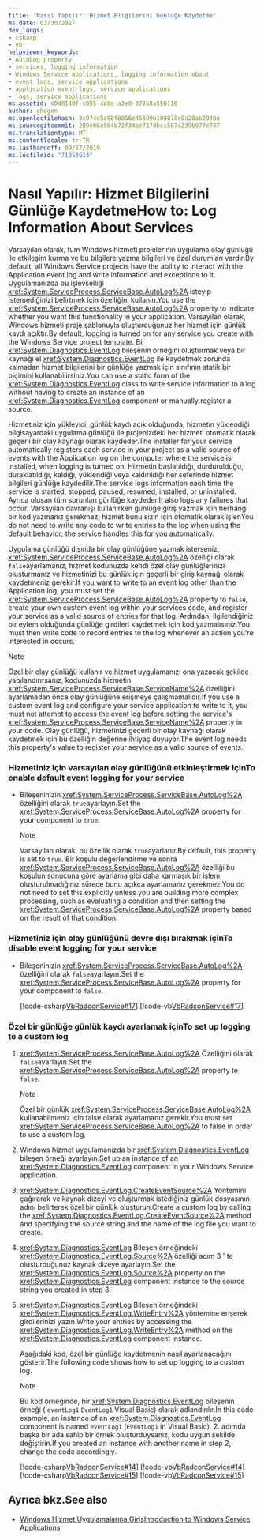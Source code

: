 ```yaml
---
title: 'Nasıl Yapılır: Hizmet Bilgilerini Günlüğe Kaydetme'
ms.date: 03/30/2017
dev_langs:
- csharp
- vb
helpviewer_keywords:
- AutoLog property
- services, logging information
- Windows Service applications, logging information about
- event logs, service applications
- application event logs, service applications
- logs, service applications
ms.assetid: c0d8140f-c055-4d8e-a2e0-37358a550116
author: ghogen
ms.openlocfilehash: 3c974d5a98f8056e45899b109878e5a28ab2938e
ms.sourcegitcommit: 289e06e904b72f34ac717dbcc5074239b977e707
ms.translationtype: MT
ms.contentlocale: tr-TR
ms.lasthandoff: 09/17/2019
ms.locfileid: "71053614"
---
```

# <a name="how-to-log-information-about-services"></a><span data-ttu-id="ee3c8-102">Nasıl Yapılır: Hizmet Bilgilerini Günlüğe Kaydetme</span><span class="sxs-lookup"><span data-stu-id="ee3c8-102">How to: Log Information About Services</span></span>
<span data-ttu-id="ee3c8-103">Varsayılan olarak, tüm Windows hizmeti projelerinin uygulama olay günlüğü ile etkileşim kurma ve bu bilgilere yazma bilgileri ve özel durumları vardır.</span><span class="sxs-lookup"><span data-stu-id="ee3c8-103">By default, all Windows Service projects have the ability to interact with the Application event log and write information and exceptions to it.</span></span> <span data-ttu-id="ee3c8-104">Uygulamanızda bu işlevselliği <xref:System.ServiceProcess.ServiceBase.AutoLog%2A> isteyip istemediğinizi belirtmek için özelliğini kullanın.</span><span class="sxs-lookup"><span data-stu-id="ee3c8-104">You use the <xref:System.ServiceProcess.ServiceBase.AutoLog%2A> property to indicate whether you want this functionality in your application.</span></span> <span data-ttu-id="ee3c8-105">Varsayılan olarak, Windows hizmeti proje şablonuyla oluşturduğunuz her hizmet için günlük kaydı açıktır.</span><span class="sxs-lookup"><span data-stu-id="ee3c8-105">By default, logging is turned on for any service you create with the Windows Service project template.</span></span> <span data-ttu-id="ee3c8-106">Bir <xref:System.Diagnostics.EventLog> bileşenin örneğini oluşturmak veya bir kaynağı el <xref:System.Diagnostics.EventLog> ile kaydetmek zorunda kalmadan hizmet bilgilerini bir günlüğe yazmak için sınıfının statik bir biçimini kullanabilirsiniz.</span><span class="sxs-lookup"><span data-stu-id="ee3c8-106">You can use a static form of the <xref:System.Diagnostics.EventLog> class to write service information to a log without having to create an instance of an <xref:System.Diagnostics.EventLog> component or manually register a source.</span></span>  
  
 <span data-ttu-id="ee3c8-107">Hizmetiniz için yükleyici, günlük kaydı açık olduğunda, hizmetin yüklendiği bilgisayardaki uygulama günlüğü ile projenizdeki her hizmeti otomatik olarak geçerli bir olay kaynağı olarak kaydeder.</span><span class="sxs-lookup"><span data-stu-id="ee3c8-107">The installer for your service automatically registers each service in your project as a valid source of events with the Application log on the computer where the service is installed, when logging is turned on.</span></span> <span data-ttu-id="ee3c8-108">Hizmetin başlatıldığı, durdurulduğu, duraklatıldığı, kaldığı, yüklendiği veya kaldırıldığı her seferinde hizmet bilgileri günlüğe kaydedilir.</span><span class="sxs-lookup"><span data-stu-id="ee3c8-108">The service logs information each time the service is started, stopped, paused, resumed, installed, or uninstalled.</span></span> <span data-ttu-id="ee3c8-109">Ayrıca oluşan tüm sorunları günlüğe kaydeder.</span><span class="sxs-lookup"><span data-stu-id="ee3c8-109">It also logs any failures that occur.</span></span> <span data-ttu-id="ee3c8-110">Varsayılan davranışı kullanırken günlüğe giriş yazmak için herhangi bir kod yazmanız gerekmez; hizmet bunu sizin için otomatik olarak işler.</span><span class="sxs-lookup"><span data-stu-id="ee3c8-110">You do not need to write any code to write entries to the log when using the default behavior; the service handles this for you automatically.</span></span>  
  
 <span data-ttu-id="ee3c8-111">Uygulama günlüğü dışında bir olay günlüğüne yazmak isterseniz, <xref:System.ServiceProcess.ServiceBase.AutoLog%2A> özelliği olarak `false`ayarlamanız, hizmet kodunuzda kendi özel olay günlüğlerinizi oluşturmanız ve hizmetinizi bu günlük için geçerli bir giriş kaynağı olarak kaydetmeniz gerekir.</span><span class="sxs-lookup"><span data-stu-id="ee3c8-111">If you want to write to an event log other than the Application log, you must set the <xref:System.ServiceProcess.ServiceBase.AutoLog%2A> property to `false`, create your own custom event log within your services code, and register your service as a valid source of entries for that log.</span></span> <span data-ttu-id="ee3c8-112">Ardından, ilgilendiğiniz bir eylem olduğunda günlüğe girdileri kaydetmek için kod yazmalısınız.</span><span class="sxs-lookup"><span data-stu-id="ee3c8-112">You must then write code to record entries to the log whenever an action you're interested in occurs.</span></span>  
  
> [!NOTE]
> <span data-ttu-id="ee3c8-113">Özel bir olay günlüğü kullanır ve hizmet uygulamanızı ona yazacak şekilde yapılandırırsanız, kodunuzda hizmetin <xref:System.ServiceProcess.ServiceBase.ServiceName%2A> özelliğini ayarlamadan önce olay günlüğüne erişmeye çalışmamalıdır.</span><span class="sxs-lookup"><span data-stu-id="ee3c8-113">If you use a custom event log and configure your service application to write to it, you must not attempt to access the event log before setting the service's <xref:System.ServiceProcess.ServiceBase.ServiceName%2A> property in your code.</span></span> <span data-ttu-id="ee3c8-114">Olay günlüğü, hizmetinizi geçerli bir olay kaynağı olarak kaydetmek için bu özelliğin değerine ihtiyaç duyuyor.</span><span class="sxs-lookup"><span data-stu-id="ee3c8-114">The event log needs this property's value to register your service as a valid source of events.</span></span>  
  
### <a name="to-enable-default-event-logging-for-your-service"></a><span data-ttu-id="ee3c8-115">Hizmetiniz için varsayılan olay günlüğünü etkinleştirmek için</span><span class="sxs-lookup"><span data-stu-id="ee3c8-115">To enable default event logging for your service</span></span>  
  
- <span data-ttu-id="ee3c8-116">Bileşeninizin <xref:System.ServiceProcess.ServiceBase.AutoLog%2A> özelliğini olarak `true`ayarlayın.</span><span class="sxs-lookup"><span data-stu-id="ee3c8-116">Set the <xref:System.ServiceProcess.ServiceBase.AutoLog%2A> property for your component to `true`.</span></span>  
  
    > [!NOTE]
    > <span data-ttu-id="ee3c8-117">Varsayılan olarak, bu özellik olarak `true`ayarlanır.</span><span class="sxs-lookup"><span data-stu-id="ee3c8-117">By default, this property is set to `true`.</span></span> <span data-ttu-id="ee3c8-118">Bir koşulu değerlendirme ve sonra <xref:System.ServiceProcess.ServiceBase.AutoLog%2A> özelliği bu koşulun sonucuna göre ayarlama gibi daha karmaşık bir işlem oluşturulmadığınız sürece bunu açıkça ayarlamanız gerekmez.</span><span class="sxs-lookup"><span data-stu-id="ee3c8-118">You do not need to set this explicitly unless you are building more complex processing, such as evaluating a condition and then setting the <xref:System.ServiceProcess.ServiceBase.AutoLog%2A> property based on the result of that condition.</span></span>  
  
### <a name="to-disable-event-logging-for-your-service"></a><span data-ttu-id="ee3c8-119">Hizmetiniz için olay günlüğünü devre dışı bırakmak için</span><span class="sxs-lookup"><span data-stu-id="ee3c8-119">To disable event logging for your service</span></span>  
  
- <span data-ttu-id="ee3c8-120">Bileşeninizin <xref:System.ServiceProcess.ServiceBase.AutoLog%2A> özelliğini olarak `false`ayarlayın.</span><span class="sxs-lookup"><span data-stu-id="ee3c8-120">Set the <xref:System.ServiceProcess.ServiceBase.AutoLog%2A> property for your component to `false`.</span></span>  
  
     [!code-csharp[VbRadconService#17](../../../samples/snippets/csharp/VS_Snippets_VBCSharp/VbRadconService/CS/MyNewService.cs#17)]
     [!code-vb[VbRadconService#17](../../../samples/snippets/visualbasic/VS_Snippets_VBCSharp/VbRadconService/VB/MyNewService.vb#17)]  
  
### <a name="to-set-up-logging-to-a-custom-log"></a><span data-ttu-id="ee3c8-121">Özel bir günlüğe günlük kaydı ayarlamak için</span><span class="sxs-lookup"><span data-stu-id="ee3c8-121">To set up logging to a custom log</span></span>  
  
1. <span data-ttu-id="ee3c8-122"><xref:System.ServiceProcess.ServiceBase.AutoLog%2A> Özelliğini olarak `false`ayarlayın.</span><span class="sxs-lookup"><span data-stu-id="ee3c8-122">Set the <xref:System.ServiceProcess.ServiceBase.AutoLog%2A> property to `false`.</span></span>  
  
    > [!NOTE]
    > <span data-ttu-id="ee3c8-123">Özel bir günlük <xref:System.ServiceProcess.ServiceBase.AutoLog%2A> kullanabilmeniz için false olarak ayarlamanız gerekir.</span><span class="sxs-lookup"><span data-stu-id="ee3c8-123">You must set <xref:System.ServiceProcess.ServiceBase.AutoLog%2A> to false in order to use a custom log.</span></span>  
  
2. <span data-ttu-id="ee3c8-124">Windows hizmet uygulamanızda bir <xref:System.Diagnostics.EventLog> bileşen örneği ayarlayın.</span><span class="sxs-lookup"><span data-stu-id="ee3c8-124">Set up an instance of an <xref:System.Diagnostics.EventLog> component in your Windows Service application.</span></span>  
  
3. <span data-ttu-id="ee3c8-125"><xref:System.Diagnostics.EventLog.CreateEventSource%2A> Yöntemini çağırarak ve kaynak dizeyi ve oluşturmak istediğiniz günlük dosyasının adını belirterek özel bir günlük oluşturun.</span><span class="sxs-lookup"><span data-stu-id="ee3c8-125">Create a custom log by calling the <xref:System.Diagnostics.EventLog.CreateEventSource%2A> method and specifying the source string and the name of the log file you want to create.</span></span>  
  
4. <span data-ttu-id="ee3c8-126"><xref:System.Diagnostics.EventLog> Bileşen örneğindeki <xref:System.Diagnostics.EventLog.Source%2A> özelliği adım 3 ' te oluşturduğunuz kaynak dizeye ayarlayın.</span><span class="sxs-lookup"><span data-stu-id="ee3c8-126">Set the <xref:System.Diagnostics.EventLog.Source%2A> property on the <xref:System.Diagnostics.EventLog> component instance to the source string you created in step 3.</span></span>  
  
5. <span data-ttu-id="ee3c8-127"><xref:System.Diagnostics.EventLog> Bileşen örneğindeki <xref:System.Diagnostics.EventLog.WriteEntry%2A> yöntemine erişerek girdilerinizi yazın.</span><span class="sxs-lookup"><span data-stu-id="ee3c8-127">Write your entries by accessing the <xref:System.Diagnostics.EventLog.WriteEntry%2A> method on the <xref:System.Diagnostics.EventLog> component instance.</span></span>  
  
     <span data-ttu-id="ee3c8-128">Aşağıdaki kod, özel bir günlüğe kaydetmenin nasıl ayarlanacağını gösterir.</span><span class="sxs-lookup"><span data-stu-id="ee3c8-128">The following code shows how to set up logging to a custom log.</span></span>  
  
    > [!NOTE]
    > <span data-ttu-id="ee3c8-129">Bu kod örneğinde, bir <xref:System.Diagnostics.EventLog> bileşenin örneği ( `eventLog1` `EventLog1` Visual Basic) olarak adlandırılır.</span><span class="sxs-lookup"><span data-stu-id="ee3c8-129">In this code example, an instance of an <xref:System.Diagnostics.EventLog> component is named `eventLog1` (`EventLog1` in Visual Basic).</span></span> <span data-ttu-id="ee3c8-130">2. adımda başka bir ada sahip bir örnek oluşturduysanız, kodu uygun şekilde değiştirin.</span><span class="sxs-lookup"><span data-stu-id="ee3c8-130">If you created an instance with another name in step 2, change the code accordingly.</span></span>  
  
     [!code-csharp[VbRadconService#14](../../../samples/snippets/csharp/VS_Snippets_VBCSharp/VbRadconService/CS/MyNewService.cs#14)]
     [!code-vb[VbRadconService#14](../../../samples/snippets/visualbasic/VS_Snippets_VBCSharp/VbRadconService/VB/MyNewService.vb#14)]  
    [!code-csharp[VbRadconService#15](../../../samples/snippets/csharp/VS_Snippets_VBCSharp/VbRadconService/CS/MyNewService.cs#15)]
    [!code-vb[VbRadconService#15](../../../samples/snippets/visualbasic/VS_Snippets_VBCSharp/VbRadconService/VB/MyNewService.vb#15)]  
  
## <a name="see-also"></a><span data-ttu-id="ee3c8-131">Ayrıca bkz.</span><span class="sxs-lookup"><span data-stu-id="ee3c8-131">See also</span></span>

- [<span data-ttu-id="ee3c8-132">Windows Hizmet Uygulamalarına Giriş</span><span class="sxs-lookup"><span data-stu-id="ee3c8-132">Introduction to Windows Service Applications</span></span>](introduction-to-windows-service-applications.md)
